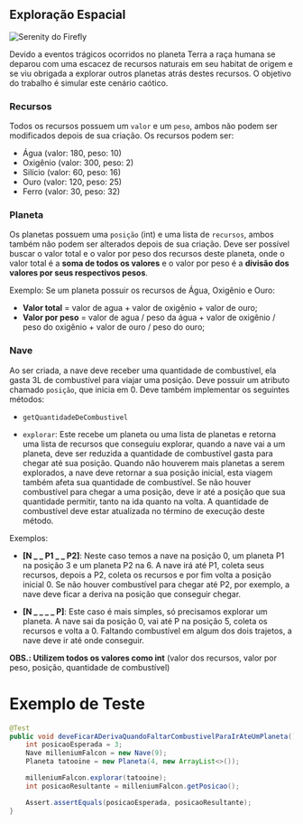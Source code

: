 ## Exploração Espacial

![Serenity do Firefly](https://vignette.wikia.nocookie.net/firefly/images/1/11/Firefly_class_ship.jpg/revision/latest?cb=20090714124528)

Devido a eventos trágicos ocorridos no planeta Terra a raça humana se deparou com uma escacez de recursos naturais em seu habitat de origem e se viu obrigada a explorar outros planetas atrás destes recursos. O objetivo do trabalho é simular este cenário caótico.

### Recursos

Todos os recursos possuem um `valor` e um `peso`, ambos não podem ser modificados depois de sua
 criação. Os recursos podem ser:

- Água (valor: 180, peso: 10)
- Oxigênio (valor: 300, peso: 2)
- Silício (valor: 60, peso: 16)
- Ouro (valor: 120, peso: 25)
- Ferro (valor: 30, peso: 32)

### Planeta

Os planetas possuem uma `posição` (int) e uma lista de `recursos`, ambos também não podem ser alterados depois de sua
criação. Deve ser possível buscar o valor total e o valor por peso dos recursos deste planeta, onde o valor total é a 
**soma de todos os valores** e o valor por peso é a **divisão dos valores por seus respectivos pesos**.

Exemplo: Se um planeta possuir os recursos de Água, Oxigênio e Ouro:

- **Valor total** = valor de agua + valor de oxigênio + valor de ouro;
- **Valor por peso** = valor de agua / peso da água + valor de oxigênio / peso do oxigênio + valor de ouro / peso do ouro;

### Nave

Ao ser criada, a nave deve receber uma quantidade de combustível, ela gasta 3L de combustível para viajar
uma posição. Deve possuir um atributo chamado `posição`, que inicia em 0. Deve também implementar
os seguintes métodos:
 
- `getQuantidadeDeCombustivel`
 
- `explorar`: Este recebe um planeta ou uma lista de planetas e retorna uma lista de recursos que 
conseguiu explorar, quando a nave vai a um planeta, deve ser reduzida a quantidade de combustível
gasta para chegar até sua posição. Quando não houverem mais planetas a serem explorados, a nave deve 
retornar a sua posição inicial, esta viagem também afeta sua quantidade de combustível.
Se não houver combustível para chegar a uma posição, deve ir até a posição que sua quantidade permitir,
tanto na ida quanto na volta. A quantidade de combustível deve estar atualizada no término de execução
deste método.

Exemplos:

- **[N _ _ P1 _ _ P2]**: Neste caso temos a nave na posição 0, um planeta P1 na posição 3 e um planeta
P2 na 6. A nave irá até P1, coleta seus recursos, depois a P2, coleta os recursos e por fim volta a
posição inicial 0. Se não houver combustível para chegar até P2, por exemplo, a nave deve ficar a deriva
na posição que conseguir chegar.

- **[N _ _ _ _ P]**: Este caso é mais simples, só precisamos explorar um planeta. A nave sai da posição
0, vai até P na posição 5, coleta os recursos e volta a 0. Faltando combustível em algum dos dois
trajetos, a nave deve ir até onde conseguir.

**OBS.: Utilizem todos os valores como int** (valor dos recursos, valor por peso, posição, quantidade de combustível)

# Exemplo de Teste

```Java
@Test
public void deveFicarADerivaQuandoFaltarCombustivelParaIrAteUmPlaneta() {
    int posicaoEsperada = 3;
    Nave milleniumFalcon = new Nave(9);
    Planeta tatooine = new Planeta(4, new ArrayList<>());

    milleniumFalcon.explorar(tatooine);
    int posicaoResultante = milleniumFalcon.getPosicao();

    Assert.assertEquals(posicaoEsperada, posicaoResultante);
}
```
